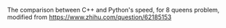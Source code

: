 The comparison between C++ and Python's speed, for 8 queens problem, modified from https://www.zhihu.com/question/62185153
